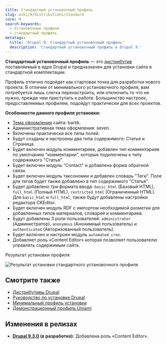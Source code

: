 ```yaml
---
title: Стандартный установочный профиль
slug: wiki/9/distributions/standard
core: 9
search-keywords:
  - Установочные профили
  - стандартный профиль
metatags:
  title: 'Drupal 9: Стандартный установочный профиль'
  description: 'Стандартный установочный профиль в Drupal 9.'
---
```


**Стандартный установочный профиль** — это [дистрибутив](../index.md) поставляемый в ядре Drupal и предназначен для установки сайта в стандартной комплектации.

Профиль отлично подойдет как стартовая точка для разработки нового проекта. В отличии от минимального установочного профиля, вам потребуется лишь слегка перенастроить, или отключить то что не нужно, прежде чем приступать к работе. Большинство настроек, предоставляемых профилем, подойдут практически для всех проектов.

**Особенности данного профиля установки:**

- [Тема оформления](../../themes/index.md) сайта: bartik.
- Административная тема оформления: seven.
- Включены практически все типы полей.
- Будут созданы и настроены два типа содержимого: Статья и Страница.
- Будет включен модуль комментариев, добавлен тип комментариев по умолчанию "комментарии", которые подключены к типу содержимого "Статья".
- Будет включен модуль "Contact" и добавлена форма обратной связи.
- Будет включен модуль таксономии и добавлен словарь "Теги". Поле для тегов будет также добавлено в тип содержимого "Статья".
- Будет добавлено три формата ввода: `basic_html` (Базовый HTML), `full_html` (Полный HTML), `restricted_html` (Ограниченный HTML). Для `basic_html` и `full_html`, также будут добавлены настройки редактора CKEditor.
- Будет включен модуль RDF с импортом необходимой разметки для добавленных типов материалов, словарей и комментариев.
- Будут добавлены 3 роли пользователей: `administrator` (Администратор), `anonymous` (Анонимный пользователь) и `authenticated` (Авторизованный пользователь).
- Будет включен и настроен модуль `automated_cron`.
- Добавляет роль «Content Editor» которая позволяет пользователю управлять содержимым сайта.

Результат установки профиля:

![Результат установки стандартного установочного профиля](https://i.imgur.com/HMsqEav.png)

## Смотрите также

- [Дистрибутивы Drupal](../index.md)
- [Руководство по установке Drupal](../../installation/index.md)
- [Минимальный профиль установки](../minimal/index.md)
- [Демонстрационный профиль Umami](../demo-umami/index.md)

## Изменения в релизах

- **[Drupal 9.3.0](../../../releases/9/9.3.x/9.3.0/index.md) (в разработке):** Добавлена роль «Content Editor».